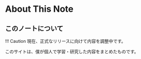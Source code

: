 # About This Note

## このノートについて

!!! Caution
    現在、正式なリリースに向けて内容を調整中です。

このサイトは、僕が個人で学習・研究した内容をまとめたものです。